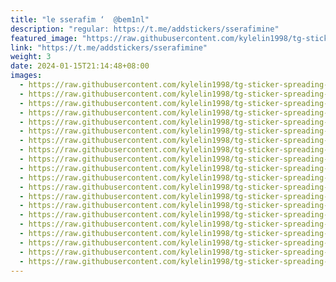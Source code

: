 ```yaml
---
title: "le sserafim ‘  @bem1nl"
description: "regular: https://t.me/addstickers/sserafimine"
featured_image: "https://raw.githubusercontent.com/kylelin1998/tg-sticker-spreading-worldwide-images/main/img/cb72f3f6-e408-4236-bf1c-dd6f59022ae3.jpg"
link: "https://t.me/addstickers/sserafimine"
weight: 3
date: 2024-01-15T21:14:48+08:00
images:
  - https://raw.githubusercontent.com/kylelin1998/tg-sticker-spreading-worldwide-images/main/img/cb72f3f6-e408-4236-bf1c-dd6f59022ae3.jpg
  - https://raw.githubusercontent.com/kylelin1998/tg-sticker-spreading-worldwide-images/main/img/b33daf26-d2fb-4732-968c-520206529cee.jpg
  - https://raw.githubusercontent.com/kylelin1998/tg-sticker-spreading-worldwide-images/main/img/1d5c6fc6-8295-4ff5-93ec-a3653f3fe880.jpg
  - https://raw.githubusercontent.com/kylelin1998/tg-sticker-spreading-worldwide-images/main/img/0e9c199c-2a45-4425-9d59-593222c9a564.jpg
  - https://raw.githubusercontent.com/kylelin1998/tg-sticker-spreading-worldwide-images/main/img/b8490520-c2ae-4bc5-84f4-d51e89592a73.jpg
  - https://raw.githubusercontent.com/kylelin1998/tg-sticker-spreading-worldwide-images/main/img/e602be12-f215-4c4d-93fb-55f8bf2fb7aa.jpg
  - https://raw.githubusercontent.com/kylelin1998/tg-sticker-spreading-worldwide-images/main/img/dc89bbe7-297b-42e7-b7f4-9af963da4093.jpg
  - https://raw.githubusercontent.com/kylelin1998/tg-sticker-spreading-worldwide-images/main/img/af418f4b-d8cb-4402-9437-a9e8d21a95bf.jpg
  - https://raw.githubusercontent.com/kylelin1998/tg-sticker-spreading-worldwide-images/main/img/7ec007f3-6f5d-487f-8fe3-7086671b407f.jpg
  - https://raw.githubusercontent.com/kylelin1998/tg-sticker-spreading-worldwide-images/main/img/26326780-d35a-4224-981b-407ff03ed1b8.jpg
  - https://raw.githubusercontent.com/kylelin1998/tg-sticker-spreading-worldwide-images/main/img/afab74e9-f6fb-40a7-8501-5db5e3a8405f.jpg
  - https://raw.githubusercontent.com/kylelin1998/tg-sticker-spreading-worldwide-images/main/img/09bc2536-5075-49ac-9ee4-12e6a1f15b42.jpg
  - https://raw.githubusercontent.com/kylelin1998/tg-sticker-spreading-worldwide-images/main/img/91a8496d-c078-4560-abf6-fa0c18e657f1.jpg
  - https://raw.githubusercontent.com/kylelin1998/tg-sticker-spreading-worldwide-images/main/img/6056a60a-8564-4ba8-a825-0fb310d65765.jpg
  - https://raw.githubusercontent.com/kylelin1998/tg-sticker-spreading-worldwide-images/main/img/21785d48-d1d9-4500-83c3-354e96be222d.jpg
  - https://raw.githubusercontent.com/kylelin1998/tg-sticker-spreading-worldwide-images/main/img/8d3f10a8-2ce5-4d5d-b62b-88f0ee143ccf.jpg
  - https://raw.githubusercontent.com/kylelin1998/tg-sticker-spreading-worldwide-images/main/img/27de9c1c-d3ac-4e1b-83c3-2a9b7a113dc3.jpg
  - https://raw.githubusercontent.com/kylelin1998/tg-sticker-spreading-worldwide-images/main/img/5b1690a2-1a04-42a4-a382-9d079cde3ac6.jpg
  - https://raw.githubusercontent.com/kylelin1998/tg-sticker-spreading-worldwide-images/main/img/7fab8eeb-c322-4c12-b642-a1b6cfb2ae9d.jpg
  - https://raw.githubusercontent.com/kylelin1998/tg-sticker-spreading-worldwide-images/main/img/3d90819c-dcc6-4ce5-8831-b69946870679.jpg
---
```

